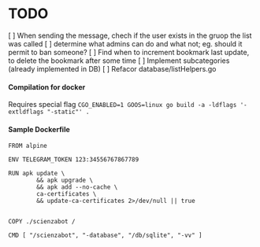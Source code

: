 # TODO
[ ] When sending the message, chech if the user exists in the gruop the list was called
[ ] determine what admins can do and what not; eg. should it permit to ban someone?
[ ] Find when to increment bookmark last update, to delete the bookmark after some time
[ ] Implement subcategories (already implemented in DB)
[ ] Refacor database/listHelpers.go


#### Compilation for docker
Requires special flag
`CGO_ENABLED=1 GOOS=linux go build -a -ldflags '-extldflags "-static"' .`

#### Sample Dockerfile
```
FROM alpine

ENV TELEGRAM_TOKEN 123:34556767867789

RUN apk update \
        && apk upgrade \
        && apk add --no-cache \
        ca-certificates \
        && update-ca-certificates 2>/dev/null || true


COPY ./scienzabot /

CMD [ "/scienzabot", "-database", "/db/sqlite", "-vv" ]

```
